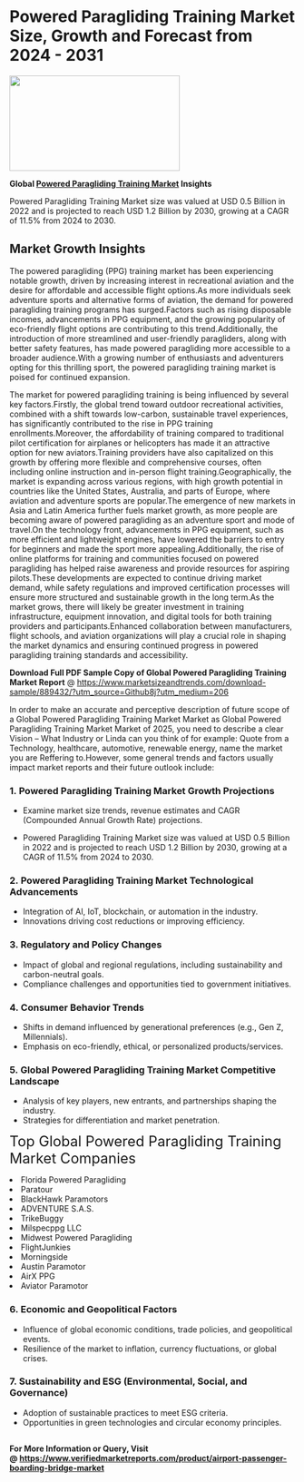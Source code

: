 <H1>Powered Paragliding Training Market Size, Growth and Forecast from 2024 - 2031</H1><img class="aligncenter size-medium wp-image-584254" src="https://thirdeyenews.in/wp-content/uploads/2024/09/Global-Market-Research-300x168.jpeg" alt="" width="300" height="168" /><p><strong>Global&nbsp;<a href="https://www.marketsizeandtrends.com/download-sample/889432/?utm_source=Github8j?utm_medium=206">Powered Paragliding Training Market</a> Insights</strong></p><p>Powered Paragliding Training Market size was valued at USD 0.5 Billion in 2022 and is projected to reach USD 1.2 Billion by 2030, growing at a CAGR of 11.5% from 2024 to 2030.</p><p><h2>Market Growth Insights</h2> <p>The powered paragliding (PPG) training market has been experiencing notable growth, driven by increasing interest in recreational aviation and the desire for affordable and accessible flight options.As more individuals seek adventure sports and alternative forms of aviation, the demand for powered paragliding training programs has surged.Factors such as rising disposable incomes, advancements in PPG equipment, and the growing popularity of eco-friendly flight options are contributing to this trend.Additionally, the introduction of more streamlined and user-friendly paragliders, along with better safety features, has made powered paragliding more accessible to a broader audience.With a growing number of enthusiasts and adventurers opting for this thrilling sport, the powered paragliding training market is poised for continued expansion.</p> <p>The market for powered paragliding training is being influenced by several key factors.Firstly, the global trend toward outdoor recreational activities, combined with a shift towards low-carbon, sustainable travel experiences, has significantly contributed to the rise in PPG training enrollments.Moreover, the affordability of training compared to traditional pilot certification for airplanes or helicopters has made it an attractive option for new aviators.Training providers have also capitalized on this growth by offering more flexible and comprehensive courses, often including online instruction and in-person flight training.Geographically, the market is expanding across various regions, with high growth potential in countries like the United States, Australia, and parts of Europe, where aviation and adventure sports are popular.The emergence of new markets in Asia and Latin America further fuels market growth, as more people are becoming aware of powered paragliding as an adventure sport and mode of travel.On the technology front, advancements in PPG equipment, such as more efficient and lightweight engines, have lowered the barriers to entry for beginners and made the sport more appealing.Additionally, the rise of online platforms for training and communities focused on powered paragliding has helped raise awareness and provide resources for aspiring pilots.These developments are expected to continue driving market demand, while safety regulations and improved certification processes will ensure more structured and sustainable growth in the long term.As the market grows, there will likely be greater investment in training infrastructure, equipment innovation, and digital tools for both training providers and participants.Enhanced collaboration between manufacturers, flight schools, and aviation organizations will play a crucial role in shaping the market dynamics and ensuring continued progress in powered paragliding training standards and accessibility.</p> <p><span class=""><strong>Download Full PDF Sample Copy of Global Powered Paragliding Training Market Report</strong> @ <a href="https://www.marketsizeandtrends.com/download-sample/889432/?utm_source=Github8j?utm_medium=206" target="_blank">https://www.marketsizeandtrends.com/download-sample/889432/?utm_source=Github8j?utm_medium=206</a></span></p><p>In order to make an accurate and perceptive description of future scope of a Global&nbsp;Powered Paragliding Training Market Market as Global&nbsp;Powered Paragliding Training Market Market of 2025, you need to describe a clear Vision &ndash; What Industry or Linda can you think of for example: Quote from a Technology, healthcare, automotive, renewable energy, name the market you are Reffering to.However, some general trends and factors usually impact market reports and their future outlook include:</p><h3>1.&nbsp;<strong>Powered Paragliding Training Market Growth Projections</strong></h3><ul><li>Examine market size trends, revenue estimates and CAGR (Compounded Annual Growth Rate) projections.</li><li><p>Powered Paragliding Training Market size was valued at USD 0.5 Billion in 2022 and is projected to reach USD 1.2 Billion by 2030, growing at a CAGR of 11.5% from 2024 to 2030.</p></li></ul><h3>2.&nbsp;<strong>Powered Paragliding Training Market Technological Advancements</strong></h3><ul><li>Integration of AI, IoT, blockchain, or automation in the industry.</li><li>Innovations driving cost reductions or improving efficiency.</li></ul><h3>3.&nbsp;<strong>Regulatory and Policy Changes</strong></h3><ul><li>Impact of global and regional regulations, including sustainability and carbon-neutral goals.</li><li>Compliance challenges and opportunities tied to government initiatives.</li></ul><h3>4.&nbsp;<strong>Consumer Behavior Trends</strong></h3><ul><li>Shifts in demand influenced by generational preferences (e.g., Gen Z, Millennials).</li><li>Emphasis on eco-friendly, ethical, or personalized products/services.</li></ul><h3>5.&nbsp;<strong>Global Powered Paragliding Training Market Competitive Landscape</strong></h3><ul><li>Analysis of key players, new entrants, and partnerships shaping the industry.</li><li>Strategies for differentiation and market penetration.</li></ul><p data-pm-slice="1 1 []"><span style="color: inherit; font-family: inherit; font-size: 25px;">Top Global Powered Paragliding Training Market Companies</span></p><div class="" data-test-id=""><p><li>Florida Powered Paragliding</li><li> Paratour</li><li> BlackHawk Paramotors</li><li> ADVENTURE S.A.S.</li><li> TrikeBuggy</li><li> Milspecppg LLC</li><li> Midwest Powered Paragliding</li><li> FlightJunkies</li><li> Morningside</li><li> Austin Paramotor</li><li> AirX PPG</li><li> Aviator Paramotor</li></p></div><h3>6.&nbsp;<strong>Economic and Geopolitical Factors</strong></h3><ul><li>Influence of global economic conditions, trade policies, and geopolitical events.</li><li>Resilience of the market to inflation, currency fluctuations, or global crises.</li></ul><h3>7.&nbsp;<strong>Sustainability and ESG (Environmental, Social, and Governance)</strong></h3><ul><li>Adoption of sustainable practices to meet ESG criteria.</li><li>Opportunities in green technologies and circular economy principles.</li></ul><h2><strong style="font-size: 14px;">For More Information or Query, Visit @&nbsp;</strong><a style="background-color: #ffffff; font-size: 14px;" href="https://www.marketsizeandtrends.com/report/powered-paragliding-training-market-/" target="_blank">https://www.verifiedmarketreports.com/product/airport-passenger-boarding-bridge-market</a></h2>